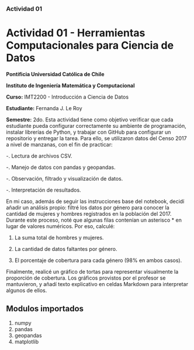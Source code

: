### Actividad 01
# Actividad 01 - Herramientas Computacionales para Ciencia de Datos


**Pontificia Universidad Católica de Chile**  

**Instituto de Ingeniería Matemática y Computacional**  

**Curso:** IMT2200 - Introducción a Ciencia de Datos  

**Estudiante:** Fernanda J. Le Roy  

**Semestre:** 2do.
Esta actividad tiene como objetivo verificar que cada estudiante pueda configurar correctamente su ambiente de programación, instalar librerías de Python, y trabajar con GitHub para configurar un repositorio y entregar la tarea.
Para ello, se utilizaron datos del Censo 2017 a nivel de manzanas, con el fin de practicar:

-. Lectura de archivos CSV.

-. Manejo de datos con pandas y geopandas.

-. Observación, filtrado y visualización de datos.

-. Interpretación de resultados.

En mi caso, además de seguir las instrucciones base del notebook, decidí añadir un análisis propio: filtré los datos por género para conocer la cantidad de mujeres y hombres registrados en la población del 2017. Durante este proceso, noté que algunas filas contenían un asterisco * en lugar de valores numéricos. Por eso, calculé:

1. La suma total de hombres y mujeres.

2. La cantidad de datos faltantes por género.

3. El porcentaje de cobertura para cada género (98% en ambos casos).

Finalmente, realicé un gráfico de tortas para representar visualmente la proporción de cobertura.
Los gráficos provistos por el profesor se mantuvieron, y añadí texto explicativo en celdas Markdown para interpretar algunos de ellos.

## Modulos importados
1. numpy
2. pandas
3. geopandas
4. matplotlib
